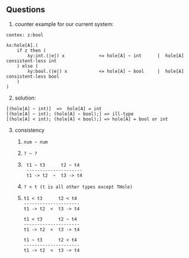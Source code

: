 ## Questions

1. counter example for our current system:

```
contex: z:bool

λx:hole[A].(
    if z then (
        λy:int.(|e|) x             <= hole[A] ~ int      |  hole[A] consistent-less int 
    ) else (
        λy:bool.(|e|) x            <= hole[A] ~ bool     |  hole[A] consistent-less bool 
    )
)
```


2. solution:

```
[(hole[A] ~ int)]  =>  hole[A] = int
[(hole[A] ~ int); (hole[A] ~ bool);] => ill-type
[(hole[A] < int); (hole[A] < bool);] => hole[A] = bool or int
```

3. consistency

    1. ``` num ~ num ```
    2. ``` ? ~ ? ```
    3. ```
        t1 ~ t3      t2 ~ t4
        ---------------------
        t1 -> t2  ~  t3 -> t4

    4. ``` ? < t (t is all other types except THole) ```

    5. 
        ```
        t1 < t3      t2 < t4
        ---------------------
        t1 -> t2  <  t3 -> t4
        ```
        ```
        t1 < t3      t2 ~ t4
        ---------------------
        t1 -> t2  <  t3 -> t4
        ```
        ```
        t1 ~ t3      t2 < t4
        ---------------------
        t1 -> t2  <  t3 -> t4
        ```
